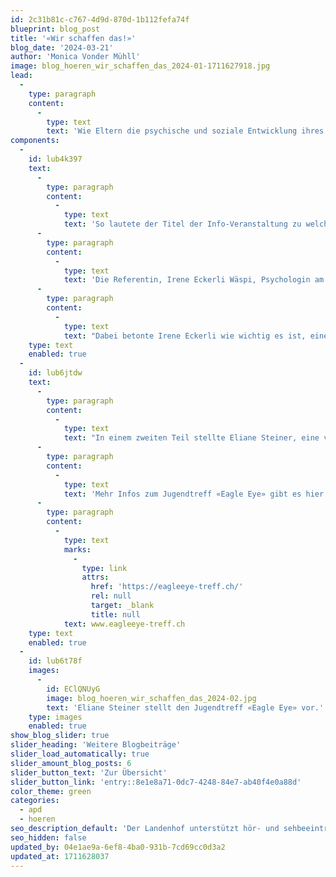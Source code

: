 ```yaml
---
id: 2c31b81c-c767-4d9d-870d-1b112fefa74f
blueprint: blog_post
title: '«Wir schaffen das!»'
blog_date: '2024-03-21'
author: 'Monica Vonder Mühll'
image: blog_hoeren_wir_schaffen_das_2024-01-1711627918.jpg
lead:
  -
    type: paragraph
    content:
      -
        type: text
        text: 'Wie Eltern die psychische und soziale Entwicklung ihres Kindes unterstützen und fördern können. '
components:
  -
    id: lub4k397
    text:
      -
        type: paragraph
        content:
          -
            type: text
            text: 'So lautete der Titel der Info-Veranstaltung zu welcher der Audiopädagogische Dienst am 21. März 2024 eingeladen hatte. Rund 30 Eltern folgten der Einladung. '
      -
        type: paragraph
        content:
          -
            type: text
            text: 'Die Referentin, Irene Eckerli Wäspi, Psychologin am Zentrum für Gehör und Sprache Zürich, zeigte auf, wie Eltern ihre Kinder sozial und psychisch gut durchs Leben mit einer Hörbeeinträchtigung begleiten können. In ihrem Vortrag beleuchtete sie facettenreich verschiedene entscheidende Aspekte des «Andersseins» aufgrund einer Hörbeeinträchtigung. '
      -
        type: paragraph
        content:
          -
            type: text
            text: "Dabei betonte Irene Eckerli wie wichtig es ist, einen gewissen \_Optimismus – auch in schwierigen Phasen - auszustrahlen. "
    type: text
    enabled: true
  -
    id: lub6jtdw
    text:
      -
        type: paragraph
        content:
          -
            type: text
            text: "In einem zweiten Teil stellte Eliane Steiner, eine von vier selbst betroffenen Leiterinnen, den Jugendtreff «Eagle Eye» vor. Eagle Eye schliesst eine wichtige Lücke von Begegnungs- und Austauschmöglichkeiten für hörbeeinträchtigte Jugendliche im Alter zwischen 13 und 18\_Jahren und organisiert vier Mal jährlich verschiedene Anlässe an verschiedenen Standorten in der Deutschschweiz. Amrita, die regelmässig an Eagle Eye-Treffen teilnimmt, berichtete begeistert davon. "
      -
        type: paragraph
        content:
          -
            type: text
            text: 'Mehr Infos zum Jugendtreff «Eagle Eye» gibt es hier:'
      -
        type: paragraph
        content:
          -
            type: text
            marks:
              -
                type: link
                attrs:
                  href: 'https://eagleeye-treff.ch/'
                  rel: null
                  target: _blank
                  title: null
            text: www.eagleeye-treff.ch
    type: text
    enabled: true
  -
    id: lub6t78f
    images:
      -
        id: EClQNUyG
        image: blog_hoeren_wir_schaffen_das_2024-02.jpg
        text: 'Eliane Steiner stellt den Jugendtreff «Eagle Eye» vor.'
    type: images
    enabled: true
show_blog_slider: true
slider_heading: 'Weitere Blogbeiträge'
slider_load_automatically: true
slider_amount_blog_posts: 6
slider_button_text: 'Zur Übersicht'
slider_button_link: 'entry::8e1e8a71-0dc7-4248-84e7-ab40f4e0a88d'
color_theme: green
categories:
  - apd
  - hoeren
seo_description_default: 'Der Landenhof unterstützt hör- und sehbeeinträchtigte Kinder & Jugendliche in ihrem selbstbestimmten Leben durch Förderung ihrer Fähigkeiten & Entwicklung'
seo_hidden: false
updated_by: 04e1ae9a-6ef8-4ba0-931b-7cd69cc0d3a2
updated_at: 1711628037
---
```

